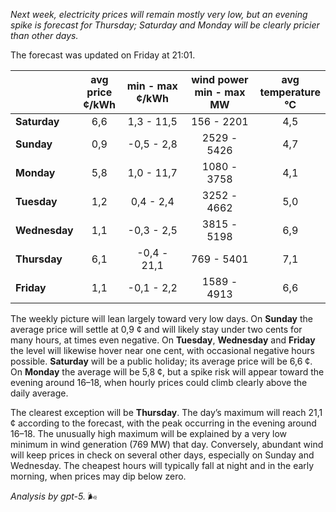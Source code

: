 *Next week, electricity prices will remain mostly very low, but an evening spike is forecast for Thursday; Saturday and Monday will be clearly pricier than other days.*

The forecast was updated on Friday at 21:01.

|  | avg<br>price<br>¢/kWh | min - max<br>¢/kWh | wind power<br>min - max<br>MW | avg<br>temperature<br>°C |
|:-------------|:----------------:|:----------------:|:-------------:|:-------------:|
| **Saturday** | 6,6 | 1,3 - 11,5 | 156 - 2201 | 4,5 |
| **Sunday** | 0,9 | -0,5 - 2,8 | 2529 - 5426 | 4,7 |
| **Monday** | 5,8 | 1,0 - 11,7 | 1080 - 3758 | 4,1 |
| **Tuesday** | 1,2 | 0,4 - 2,4 | 3252 - 4662 | 5,0 |
| **Wednesday** | 1,1 | -0,3 - 2,5 | 3815 - 5198 | 6,9 |
| **Thursday** | 6,1 | -0,4 - 21,1 | 769 - 5401 | 7,1 |
| **Friday** | 1,1 | -0,1 - 2,2 | 1589 - 4913 | 6,6 |

The weekly picture will lean largely toward very low days. On **Sunday** the average price will settle at 0,9 ¢ and will likely stay under two cents for many hours, at times even negative. On **Tuesday**, **Wednesday** and **Friday** the level will likewise hover near one cent, with occasional negative hours possible. **Saturday** will be a public holiday; its average price will be 6,6 ¢. On **Monday** the average will be 5,8 ¢, but a spike risk will appear toward the evening around 16–18, when hourly prices could climb clearly above the daily average.

The clearest exception will be **Thursday**. The day’s maximum will reach 21,1 ¢ according to the forecast, with the peak occurring in the evening around 16–18. The unusually high maximum will be explained by a very low minimum in wind generation (769 MW) that day. Conversely, abundant wind will keep prices in check on several other days, especially on Sunday and Wednesday. The cheapest hours will typically fall at night and in the early morning, when prices may dip below zero.

*Analysis by gpt-5.* 🌬️

